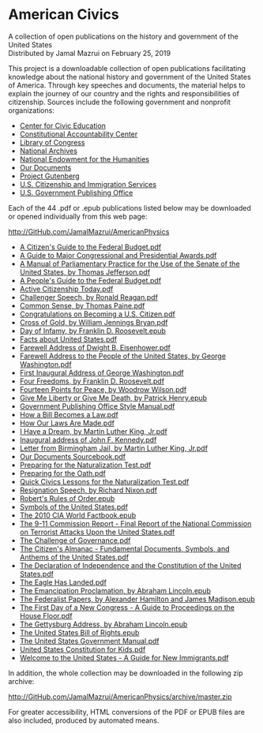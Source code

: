 ﻿# American Civics
A collection of open publications on the history and government of the United States\
Distributed by Jamal Mazrui on February 25, 2019

This project is a downloadable collection of open publications facilitating knowledge about the national history and government of the United States of America.  Through key speeches and documents, the material helps to explain the journey of our country and the rights and responsibilities of citizenship.  Sources include the following government and nonprofit organizations:

- [Center for Civic Education](http://www.civiced.org/)
- [Constitutional Accountability Center](https://www.theusconstitution.org/)
- [Library of Congress](https://www.loc.gov/)
- [National Archives](https://www.archives.gov/)
- [National Endowment for the Humanities](https://www.neh.gov/)
- [Our Documents](https://www.ourdocuments.gov/index.php?flash=false&)
- [Project Gutenberg](http://www.gutenberg.org/)
- [U.S. Citizenship and Immigration Services](https://www.uscis.gov/)
- [U.S. Government Publishing Office](https://www.gpo.gov/)
 
Each of the 44 .pdf or .epub publications listed below may be downloaded or opened individually from this web page:

<http://GitHub.com/JamalMazrui/AmericanPhysics>

- [A Citizen's Guide to the Federal Budget.pdf](http://GitHub.com/JamalMazrui/AmericanCivics/raw/master/A%20Citizen's%20Guide%20to%20the%20Federal%20Budget.pdf)
- [A Guide to Major Congressional and Presidential Awards.pdf](http://GitHub.com/JamalMazrui/AmericanCivics/raw/master/A%20Guide%20to%20Major%20Congressional%20and%20Presidential%20Awards.pdf)
- [A Manual of Parliamentary Practice for the Use of the Senate of the United States, by Thomas Jefferson.pdf](http://GitHub.com/JamalMazrui/AmericanCivics/raw/master/A%20Manual%20of%20Parliamentary%20Practice%20for%20the%20Use%20of%20the%20Senate%20of%20the%20United%20States,%20by%20Thomas%20Jefferson.pdf)
- [A People's Guide to the Federal Budget.pdf](http://GitHub.com/JamalMazrui/AmericanCivics/raw/master/A%20People's%20Guide%20to%20the%20Federal%20Budget.pdf)
- [Active Citizenship Today.pdf](http://GitHub.com/JamalMazrui/AmericanCivics/raw/master/Active%20Citizenship%20Today.pdf)
- [Challenger Speech, by Ronald Reagan.pdf](http://GitHub.com/JamalMazrui/AmericanCivics/raw/master/Challenger%20Speech,%20by%20Ronald%20Reagan.pdf)
- [Common Sense, by Thomas Paine.pdf](http://GitHub.com/JamalMazrui/AmericanCivics/raw/master/Common%20Sense,%20by%20Thomas%20Paine.pdf)
- [Congratulations on Becoming a U.S. Citizen.pdf](http://GitHub.com/JamalMazrui/AmericanCivics/raw/master/Congratulations%20on%20Becoming%20a%20U.S.%20Citizen.pdf)
- [Cross of Gold, by William Jennings Bryan.pdf](http://GitHub.com/JamalMazrui/AmericanCivics/raw/master/Cross%20of%20Gold,%20by%20William%20Jennings%20Bryan.pdf)
- [Day of Infamy, by Franklin D. Roosevelt.epub](http://GitHub.com/JamalMazrui/AmericanCivics/raw/master/Day%20of%20Infamy,%20by%20Franklin%20D.%20Roosevelt.epub)
- [Facts about United States.pdf](http://GitHub.com/JamalMazrui/AmericanCivics/raw/master/Facts%20about%20United%20States.pdf)
- [Farewell Address of Dwight B. Eisenhower.pdf](http://GitHub.com/JamalMazrui/AmericanCivics/raw/master/Farewell%20Address%20of%20Dwight%20B.%20Eisenhower.pdf)
- [Farewell Address to the People of the United States, by George Washington.pdf](http://GitHub.com/JamalMazrui/AmericanCivics/raw/master/Farewell%20Address%20to%20the%20People%20of%20the%20United%20States,%20by%20George%20Washington.pdf)
- [First Inaugural Address of George Washington.pdf](http://GitHub.com/JamalMazrui/AmericanCivics/raw/master/First%20Inaugural%20Address%20of%20George%20Washington.pdf)
- [Four Freedoms, by Franklin D. Roosevelt.pdf](http://GitHub.com/JamalMazrui/AmericanCivics/raw/master/Four%20Freedoms,%20by%20Franklin%20D.%20Roosevelt.pdf)
- [Fourteen Points for Peace, by Woodrow Wilson.pdf](http://GitHub.com/JamalMazrui/AmericanCivics/raw/master/Fourteen%20Points%20for%20Peace,%20by%20Woodrow%20Wilson.pdf)
- [Give Me Liberty or Give Me Death, by Patrick Henry.epub](http://GitHub.com/JamalMazrui/AmericanCivics/raw/master/Give%20Me%20Liberty%20or%20Give%20Me%20Death,%20by%20Patrick%20Henry.epub)
- [Government Publishing Office Style Manual.pdf](http://GitHub.com/JamalMazrui/AmericanCivics/raw/master/Government%20Publishing%20Office%20Style%20Manual.pdf)
- [How a Bill Becomes a Law.pdf](http://GitHub.com/JamalMazrui/AmericanCivics/raw/master/How%20a%20Bill%20Becomes%20a%20Law.pdf)
- [How Our Laws Are Made.pdf](http://GitHub.com/JamalMazrui/AmericanCivics/raw/master/How%20Our%20Laws%20Are%20Made.pdf)
- [I Have a Dream, by Martin Luther King, Jr.pdf](http://GitHub.com/JamalMazrui/AmericanCivics/raw/master/I%20Have%20a%20Dream,%20by%20Martin%20Luther%20King,%20Jr.pdf)
- [Inaugural address of John F. Kennedy.pdf](http://GitHub.com/JamalMazrui/AmericanCivics/raw/master/Inaugural%20address%20of%20John%20F.%20Kennedy.pdf)
- [Letter from Birmingham Jail, by Martin Luther King, Jr.pdf](http://GitHub.com/JamalMazrui/AmericanCivics/raw/master/Letter%20from%20Birmingham%20Jail,%20by%20Martin%20Luther%20King,%20Jr.pdf)
- [Our Documents Sourcebook.pdf](http://GitHub.com/JamalMazrui/AmericanCivics/raw/master/Our%20Documents%20Sourcebook.pdf)
- [Preparing for the Naturalization Test.pdf](http://GitHub.com/JamalMazrui/AmericanCivics/raw/master/Preparing%20for%20the%20Naturalization%20Test.pdf)
- [Preparing for the Oath.pdf](http://GitHub.com/JamalMazrui/AmericanCivics/raw/master/Preparing%20for%20the%20Oath.pdf)
- [Quick Civics Lessons for the Naturalization Test.pdf](http://GitHub.com/JamalMazrui/AmericanCivics/raw/master/Quick%20Civics%20Lessons%20for%20the%20Naturalization%20Test.pdf)
- [Resignation Speech, by Richard Nixon.pdf](http://GitHub.com/JamalMazrui/AmericanCivics/raw/master/Resignation%20Speech,%20by%20Richard%20Nixon.pdf)
- [Robert's Rules of Order.epub](http://GitHub.com/JamalMazrui/AmericanCivics/raw/master/Robert's%20Rules%20of%20Order.epub)
- [Symbols of the United States.pdf](http://GitHub.com/JamalMazrui/AmericanCivics/raw/master/Symbols%20of%20the%20United%20States.pdf)
- [The 2010 CIA World Factbook.epub](http://GitHub.com/JamalMazrui/AmericanCivics/raw/master/The%202010%20CIA%20World%20Factbook.epub)
- [The 9-11 Commission Report - Final Report of the National Commission on Terrorist Attacks Upon the United States.pdf](http://GitHub.com/JamalMazrui/AmericanCivics/raw/master/The%209-11%20Commission%20Report%20-%20Final%20Report%20of%20the%20National%20Commission%20on%20Terrorist%20Attacks%20Upon%20the%20United%20States.pdf)
- [The Challenge of Governance.pdf](http://GitHub.com/JamalMazrui/AmericanCivics/raw/master/The%20Challenge%20of%20Governance.pdf)
- [The Citizen's Almanac - Fundamental Documents, Symbols, and Anthems of the United States.pdf](http://GitHub.com/JamalMazrui/AmericanCivics/raw/master/The%20Citizen's%20Almanac%20-%20Fundamental%20Documents,%20Symbols,%20and%20Anthems%20of%20the%20United%20States.pdf)
- [The Declaration of Independence and the Constitution of the United States.pdf](http://GitHub.com/JamalMazrui/AmericanCivics/raw/master/The%20Declaration%20of%20Independence%20and%20the%20Constitution%20of%20the%20United%20States.pdf)
- [The Eagle Has Landed.pdf](http://GitHub.com/JamalMazrui/AmericanCivics/raw/master/The%20Eagle%20Has%20Landed.pdf)
- [The Emancipation Proclamation, by Abraham Lincoln.epub](http://GitHub.com/JamalMazrui/AmericanCivics/raw/master/The%20Emancipation%20Proclamation,%20by%20Abraham%20Lincoln.epub)
- [The Federalist Papers, by Alexander Hamilton and James Madison.epub](http://GitHub.com/JamalMazrui/AmericanCivics/raw/master/The%20Federalist%20Papers,%20by%20Alexander%20Hamilton%20and%20James%20Madison.epub)
- [The First Day of a New Congress - A Guide to Proceedings on the House Floor.pdf](http://GitHub.com/JamalMazrui/AmericanCivics/raw/master/The%20First%20Day%20of%20a%20New%20Congress%20-%20A%20Guide%20to%20Proceedings%20on%20the%20House%20Floor.pdf)
- [The Gettysburg Address, by Abraham Lincoln.epub](http://GitHub.com/JamalMazrui/AmericanCivics/raw/master/The%20Gettysburg%20Address,%20by%20Abraham%20Lincoln.epub)
- [The United States Bill of Rights.epub](http://GitHub.com/JamalMazrui/AmericanCivics/raw/master/The%20United%20States%20Bill%20of%20Rights.epub)
- [The United States Government Manual.pdf](http://GitHub.com/JamalMazrui/AmericanCivics/raw/master/The%20United%20States%20Government%20Manual.pdf)
- [United States Constitution for Kids.pdf](http://GitHub.com/JamalMazrui/AmericanCivics/raw/master/United%20States%20Constitution%20for%20Kids.pdf)
- [Welcome to the United States - A Guide for New Immigrants.pdf](http://GitHub.com/JamalMazrui/AmericanCivics/raw/master/Welcome%20to%20the%20United%20States%20-%20A%20Guide%20for%20New%20Immigrants.pdf)


In addition, the whole collection may be downloaded in the following zip archive:

<http://GitHub.com/JamalMazrui/AmericanPhysics/archive/master.zip>

For greater accessibility, HTML conversions of the PDF or EPUB files are also included, produced by automated means.
